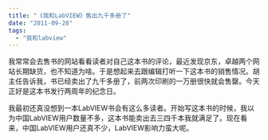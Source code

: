 ```yaml
---
title: "《我和LabVIEW》售出九千多册了"
date: "2011-09-28"
tags: 
  - "我和labview"
---
```


我常常会去售书的网站看看读者对自己这本书的评论，最近发现京东，卓越两个网站长期缺货，也不知道为啥。于是想起来去跟编辑打听一下这本书的销售情况。胡主任告诉我，书已经卖出了九千多册了，前两次印刷的一万册很快就会售罄。今天正好是这本书发行两周年的纪念日。

我最初还真没想到一本LabVIEW书会有这么多读者。开始写这本书的时候，我以为中国LabVIEW用户数量不多，这本书能卖出去三四千本我就满足了。现在看来，中国LabVIEW用户还真不少，LabVIEW影响力蛮大呢。
